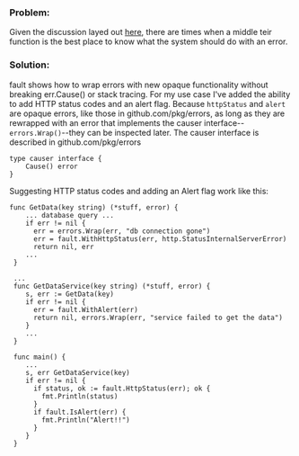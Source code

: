 ### Problem: 
Given the discussion layed out [here](https://dave.cheney.net/2016/04/27/dont-just-check-errors-handle-them-gracefully), there are times when a middle teir function is the best place to know what the system should do with an error. 

### Solution:
fault shows how to wrap errors with new opaque functionality without breaking err.Cause() or stack tracing. For my use case I've added the ability to add HTTP status codes and an alert flag. Because `httpStatus` and `alert` are opaque errors, like those in github.com/pkg/errors, as long as they are rewrapped with an error that implements the causer interface--`errors.Wrap()`--they can be inspected later. The causer interface is described in github.com/pkg/errors 
```golang
type causer interface {
    Cause() error
}
``` 

Suggesting HTTP status codes and adding an Alert flag work like this:  
```golang
func GetData(key string) (*stuff, error) {
    ... database query ...
    if err != nil {
      err = errors.Wrap(err, "db connection gone")
      err = fault.WithHttpStatus(err, http.StatusInternalServerError)
      return nil, err
    ... 
 }
 
 ...
 func GetDataService(key string) (*stuff, error) {
    s, err := GetData(key)
    if err != nil {
      err = fault.WithAlert(err)
      return nil, errors.Wrap(err, "service failed to get the data")
    }
    ...
 }
 
 func main() {
    ...
    s, err GetDataService(key)
    if err != nil {
      if status, ok := fault.HttpStatus(err); ok {
        fmt.Println(status)
      }
      if fault.IsAlert(err) {
        fmt.Println("Alert!!")
      }
    }
 }
 ```
 
 
